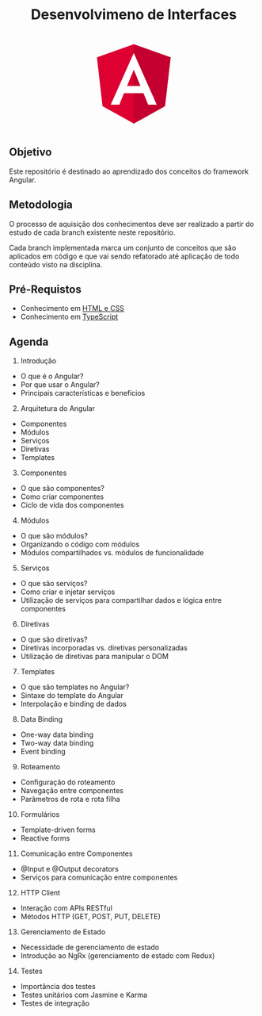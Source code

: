 
<center>
  <h1> Desenvolvimeno de Interfaces</h1>
  
<img width="200"
    alt="Angular Logo"
    src="data:image/svg+xml;base64,PHN2ZyB4bWxucz0iaHR0cDovL3d3dy53My5vcmcvMjAwMC9zdmciIHZpZXdCb3g9IjAgMCAyNTAgMjUwIj4KICAgIDxwYXRoIGZpbGw9IiNERDAwMzEiIGQ9Ik0xMjUgMzBMMzEuOSA2My4ybDE0LjIgMTIzLjFMMTI1IDIzMGw3OC45LTQzLjcgMTQuMi0xMjMuMXoiIC8+CiAgICA8cGF0aCBmaWxsPSIjQzMwMDJGIiBkPSJNMTI1IDMwdjIyLjItLjFWMjMwbDc4LjktNDMuNyAxNC4yLTEyMy4xTDEyNSAzMHoiIC8+CiAgICA8cGF0aCAgZmlsbD0iI0ZGRkZGRiIgZD0iTTEyNSA1Mi4xTDY2LjggMTgyLjZoMjEuN2wxMS43LTI5LjJoNDkuNGwxMS43IDI5LjJIMTgzTDEyNSA1Mi4xem0xNyA4My4zaC0zNGwxNy00MC45IDE3IDQwLjl6IiAvPgogIDwvc3ZnPg=="
  />


</center>

## Objetivo
Este repositório é destinado ao aprendizado dos conceitos do framework Angular. 

## Metodologia 
O  processo de aquisição dos conhecimentos deve ser realizado a partir do estudo de cada branch existente neste repositório. 

Cada branch implementada marca um conjunto de conceitos que são aplicados em código e que vai sendo refatorado até aplicação de todo conteúdo visto na disciplina.

## Pré-Requistos
 - Conhecimento em [HTML e CSS](https://learn.microsoft.com/pt-br/training/paths/build-web-pages-html-css-for-beginners/)
 - Conhecimento em [TypeScript](https://learn.microsoft.com/pt-br/training/paths/build-javascript-applications-typescript/)

## Agenda

1.  Introdução
 
 - O que é o Angular?
 - Por que usar o Angular?
 - Principais características e benefícios

2. Arquitetura do Angular

 - Componentes
 - Módulos
 - Serviços
 - Diretivas
 - Templates

3. Componentes

 - O que são componentes?
 - Como criar componentes
 - Ciclo de vida dos componentes

4. Módulos

- O que são módulos?
- Organizando o código com módulos
- Módulos compartilhados vs. módulos de funcionalidade

5. Serviços

- O que são serviços?
- Como criar e injetar serviços
- Utilização de serviços para compartilhar dados e lógica entre componentes

6. Diretivas

- O que são diretivas?
- Diretivas incorporadas vs. diretivas personalizadas
- Utilização de diretivas para manipular o DOM

7. Templates

- O que são templates no Angular?
- Sintaxe do template do Angular
- Interpolação e binding de dados

8. Data Binding

- One-way data binding
- Two-way data binding
- Event binding

9. Roteamento

- Configuração do roteamento
- Navegação entre componentes
- Parâmetros de rota e rota filha

10. Formulários

- Template-driven forms
- Reactive forms

11. Comunicação entre Componentes

- @Input e @Output decorators
- Serviços para comunicação entre componentes

12. HTTP Client

- Interação com APIs RESTful
- Métodos HTTP (GET, POST, PUT, DELETE)

13. Gerenciamento de Estado

- Necessidade de gerenciamento de estado
- Introdução ao NgRx (gerenciamento de estado com Redux)

14. Testes

- Importância dos testes
- Testes unitários com Jasmine e Karma
- Testes de integração